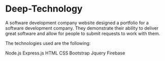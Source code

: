 # Deep-Technology
A software development company website designed a portfolio for a software development company. They demonstrate their ability to deliver great software and allow for people to submit requests to work with them.

The technologies used are the following:

Node.js Express.js HTML CSS Bootstrap Jquery Firebase
